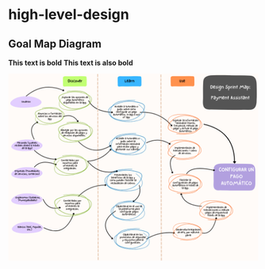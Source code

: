 # high-level-design

## Goal Map Diagram

**This text is bold**
__This text is also bold__

![Alt text](GoalMap.png)
